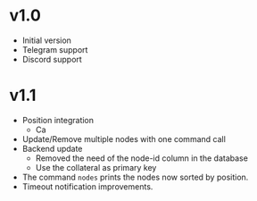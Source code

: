 # v1.0

- Initial version
- Telegram support
- Discord support

# v1.1
- Position integration
  - Ca
- Update/Remove multiple nodes with one command call
- Backend update
  - Removed the need of the node-id column in the database
  - Use the collateral as primary key
- The command `nodes` prints the nodes now sorted by position.
- Timeout notification improvements.
